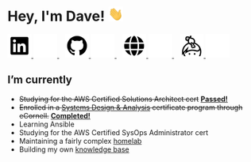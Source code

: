 # Hey, I'm Dave! <img src="./assets/wave.gif" width="30px">

<!--
**davelevine/davelevine** is a ✨ _special_ ✨ repository because its `README.md` (this file) appears on your GitHub profile.

Here are some ideas to get you started:

// Hand emoji 👋

- 🔭 I’m currently working on ...
- 🌱 I’m currently learning ...
- 👯 I’m looking to collaborate on ...
- 🤔 I’m looking for help with ...
- 💬 Ask me about ...
- 📫 How to reach me: ...
- 😄 Pronouns: ...
- ⚡ Fun fact: ...
-->

<p>
    <a href="https://www.linkedin.com/in/iamdavelevine#gh-light-mode-only">
        <img src="./assets/light-mode/linkedin.svg" />
    </a>
    <a href="https://www.linkedin.com/in/iamdavelevine#gh-dark-mode-only">
        <img src="./assets/dark-mode/linkedin.svg" />
    </a>
    &nbsp;&nbsp;
    <a href="https://github.com/davelevine#gh-light-mode-only">
        <img src="./assets/light-mode/github.svg" />
    </a>
    <a href="https://github.com/davelevine#gh-dark-mode-only">
        <img src="./assets/dark-mode/github.svg" />
    </a>
    &nbsp;&nbsp;
    <a href="https://kb.levine.org#gh-light-mode-only">
        <img src="./assets/light-mode/globe.svg" />
    </a>
    <a href="https://kb.levine.org#gh-dark-mode-only">
        <img src="./assets/dark-mode/globe.svg" />
    </a>
    &nbsp;&nbsp;
    <a href="https://keybase.com/davelevine#gh-light-mode-only">
        <img src="./assets/light-mode/keybase.svg" />
    </a>
    <a href="https://keybase.com/davelevine#gh-dark-mode-only">
        <img src="./assets/dark-mode/keybase.svg" />
    </a>
</p>

## I’m currently

- ~~Studying for the AWS Certified Solutions Architect cert~~ [**Passed!**](https://raw.githubusercontent.com/davelevine/davelevine/master/AWS_Certificates/AWS%20Certified%20Solutions%20Architect%20-%20Associate%20certificate.png)
- ~~Enrolled in a [Systems Design & Analysis](https://ecornell.cornell.edu/certificates/engineering/systems-design/) certificate program through eCornell.~~ [**Completed!**](https://raw.githubusercontent.com/davelevine/davelevine/main/eCornell/DaveLevine_SystemsDesign.pdf)
- Learning Ansible
- Studying for the AWS Certified SysOps Administrator cert
- Maintaining a fairly complex [homelab](https://raw.githubusercontent.com/davelevine/davelevine/master/Network-Diagram-Final.png)
- Building my own [knowledge base](https://kb.levine.org)
